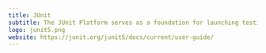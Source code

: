 ```yaml
---
title: JUnit
subtitle: The JUnit Platform serves as a foundation for launching testing frameworks on the JVM.
logo: junit5.png
website: https://junit.org/junit5/docs/current/user-guide/
---
```


